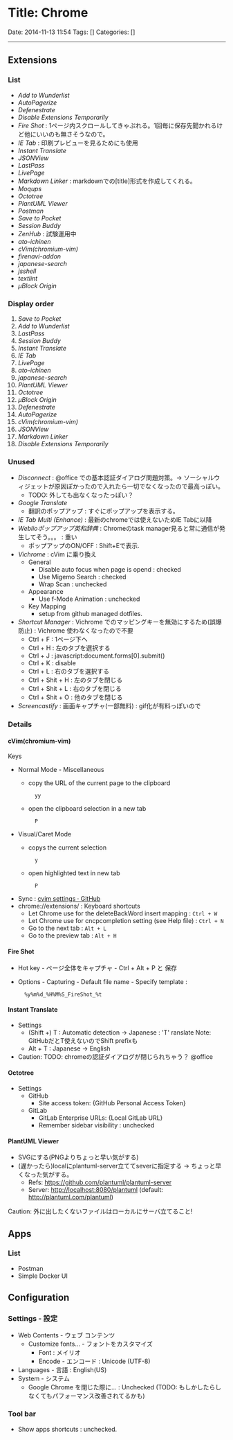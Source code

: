 # Title: Chrome

Date: 2014-11-13 11:54
Tags: []
Categories: []

<!-- toc -->

---

## Extensions

### List

- _Add to Wunderlist_
- _AutoPagerize_
- _Defenestrate_
- _Disable Extensions Temporarily_
- _Fire Shot_ : 1ページ内スクロールしてきゃぷれる。1回毎に保存先聞かれるけど他にいいのも無さそうなので。
- _IE Tab_ : 印刷プレビューを見るためにも使用
- _Instant Translate_
- _JSONView_
- _LastPass_
- _LivePage_
- _Markdown Linker_ : markdownでの[title]<url>形式を作成してくれる。
- _Moqups_
- _Octotree_
- _PlantUML Viewer_
- _Postman_
- _Save to Pocket_
- _Session Buddy_
- _ZenHub_ : 試験運用中
- _ato-ichinen_
- _cVim(chromium-vim)_
- _firenavi-addon_
- _japanese-search_
- _jsshell_
- _textlint_
- _μBlock Origin_

### Display order

1. _Save to Pocket_
1. _Add to Wunderlist_
1. _LastPass_
1. _Session Buddy_
1. _Instant Translate_
1. _IE Tab_
1. _LivePage_
1. _ato-ichinen_
1. _japanese-search_
1. _PlantUML Viewer_
1. _Octotree_
1. _μBlock Origin_
1. _Defenestrate_
1. _AutoPagerize_
1. _cVim(chromium-vim)_
1. _JSONView_
1. _Markdown Linker_
1. _Disable Extensions Temporarily_

### Unused

- _Disconnect_ : @office での基本認証ダイアログ問題対策。-> ソーシャルウィジェットが原因ぽかったので入れたら一切でなくなったので最高っぽい。
    - TODO: 外しても出なくなったっぽい？
- _Google Translate_
    - 翻訳のポップアップ : すぐにポップアップを表示する。
- _IE Tab Multi (Enhance)_ : 最新のchromeでは使えないためIE Tabに以降
- _Weblioポップアップ英和辞典_ : Chromeのtask manager見ると常に通信が発生してそう。。。 : 重い
    - ポップアップのON/OFF : Shift+Eで表示.
- _Vichrome_ : cVim に乗り換え
    - General
        - Disable auto focus when page is opend : checked
        - Use Migemo Search : checked
        - Wrap Scan : unchecked
    - Appearance
        - Use f-Mode Animation : unchecked
    - Key Mapping
        - setup from github managed dotfiles.
- _Shortcut Manager_ : Vichrome でのマッピングキーを無効にするため(誤爆防止) : Vichrome 使わなくなったので不要
    - Ctrl + F : 1ページ下へ
    - Ctrl + H : 左のタブを選択する
    - Ctrl + J : javascript:document.forms[0].submit()
    - Ctrl + K : disable
    - Ctrl + L : 右のタブを選択する
    - Ctrl + Shit + H : 左のタブを閉じる
    - Ctrl + Shit + L : 右のタブを閉じる
    - Ctrl + Shit + O : 他のタブを閉じる
- _Screencastify_ : 画面キャプチャ(一部無料) : gif化が有料っぽいので

### Details

#### cVim(chromium-vim)

Keys

- Normal Mode - Miscellaneous
    - copy the URL of the current page to the clipboard

            yy

    - open the clipboard selection in a new tab

            P

- Visual/Caret Mode
    - copys the current selection

            y

    - open highlighted text in new tab

            P

- Sync : [cvim settings · GitHub](https://gist.github.com/assout/e4172ddf70f52f05abe2)
- chrome://extensions/ : Keyboard shortcuts
    - Let Chrome use <C-w> for the deleteBackWord insert mapping      : `Ctrl + W`
    - Let Chrome use <C-n> for cncpcompletion setting (see Help file) : `Ctrl + N`
    - Go to the next tab                                              : `Alt + L`
    - Go to the preview tab                                           : `Alt + H`

#### Fire Shot

- Hot key - ページ全体をキャプチャ - Ctrl + Alt + P と 保存
- Options - Capturing - Default file name - Specify template :

        %y%m%d_%H%M%S_FireShot_%t

#### Instant Translate

- Settings
    - (Shift +) T : Automatic detection -> Japanese : 'T' ranslate Note: GitHubだとT使えないのでShift prefixも
    - Alt + T : Japanese -> English
- Caution: TODO: chromeの認証ダイアログが閉じられちゃう？ @office

#### Octotree

- Settings
    - GitHub
        - Site access token: {GitHub Personal Access Token}
    - GitLab
        - GitLab Enterprise URLs: {Local GitLab URL}
        - Remember sidebar visibility : unchecked

#### PlantUML Viewer

- SVGにする(PNGよりちょっと早い気がする)
- (遅かったら)localにplantuml-server立ててseverに指定する -> ちょっと早くなった気がする。
    - Refs: <https://github.com/plantuml/plantuml-server>
    - Server: <http://localhost:8080/plantuml> (default: <http://plantuml.com/plantuml>)

Caution: 外に出したくないファイルはローカルにサーバ立てること!

## Apps

### List

- Postman
- Simple Docker UI

## Configuration

### Settings - 設定

- Web Contents - ウェブ コンテンツ
    - Customize fonts... - フォントをカスタマイズ
        - Font : メイリオ
        - Encode - エンコード : Unicode (UTF-8)
- Languages - 言語 : English(US)
- System - システム
    - Google Chrome を閉じた際に... : Unchecked (TODO: もしかしたらしなくてもパフォーマンス改善されてるかも)

### Tool bar

- Show apps shortcuts : unchecked.

